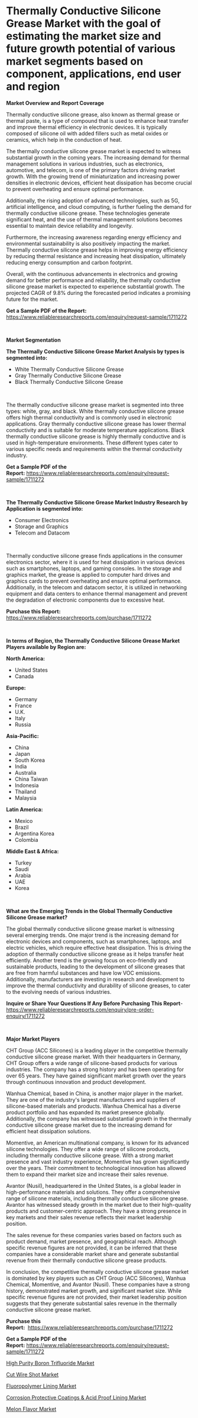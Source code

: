 <p><h1>Thermally Conductive Silicone Grease Market with the goal of estimating the market size and future growth potential of various market segments based on component, applications, end user and region</h1></p><p><strong>Market Overview and Report Coverage</strong></p>
<p><p>Thermally conductive silicone grease, also known as thermal grease or thermal paste, is a type of compound that is used to enhance heat transfer and improve thermal efficiency in electronic devices. It is typically composed of silicone oil with added fillers such as metal oxides or ceramics, which help in the conduction of heat.</p><p>The thermally conductive silicone grease market is expected to witness substantial growth in the coming years. The increasing demand for thermal management solutions in various industries, such as electronics, automotive, and telecom, is one of the primary factors driving market growth. With the growing trend of miniaturization and increasing power densities in electronic devices, efficient heat dissipation has become crucial to prevent overheating and ensure optimal performance.</p><p>Additionally, the rising adoption of advanced technologies, such as 5G, artificial intelligence, and cloud computing, is further fueling the demand for thermally conductive silicone grease. These technologies generate significant heat, and the use of thermal management solutions becomes essential to maintain device reliability and longevity.</p><p>Furthermore, the increasing awareness regarding energy efficiency and environmental sustainability is also positively impacting the market. Thermally conductive silicone grease helps in improving energy efficiency by reducing thermal resistance and increasing heat dissipation, ultimately reducing energy consumption and carbon footprint.</p><p>Overall, with the continuous advancements in electronics and growing demand for better performance and reliability, the thermally conductive silicone grease market is expected to experience substantial growth. The projected CAGR of 9.8% during the forecasted period indicates a promising future for the market.</p></p>
<p><strong>Get a Sample PDF of the Report:</strong> <a href="https://www.reliableresearchreports.com/enquiry/request-sample/1711272">https://www.reliableresearchreports.com/enquiry/request-sample/1711272</a></p>
<p>&nbsp;</p>
<p><strong>Market Segmentation</strong></p>
<p><strong>The Thermally Conductive Silicone Grease Market Analysis by types is segmented into:</strong></p>
<p><ul><li>White Thermally Conductive Silicone Grease</li><li>Gray Thermally Conductive Silicone Grease</li><li>Black Thermally Conductive Silicone Grease</li></ul></p>
<p>&nbsp;</p>
<p><p>The thermally conductive silicone grease market is segmented into three types: white, gray, and black. White thermally conductive silicone grease offers high thermal conductivity and is commonly used in electronic applications. Gray thermally conductive silicone grease has lower thermal conductivity and is suitable for moderate temperature applications. Black thermally conductive silicone grease is highly thermally conductive and is used in high-temperature environments. These different types cater to various specific needs and requirements within the thermal conductivity industry.</p></p>
<p><strong>Get a Sample PDF of the Report:</strong>&nbsp;<a href="https://www.reliableresearchreports.com/enquiry/request-sample/1711272">https://www.reliableresearchreports.com/enquiry/request-sample/1711272</a></p>
<p>&nbsp;</p>
<p><strong>The Thermally Conductive Silicone Grease Market Industry Research by Application is segmented into:</strong></p>
<p><ul><li>Consumer Electronics</li><li>Storage and Graphics</li><li>Telecom and Datacom</li></ul></p>
<p>&nbsp;</p>
<p><p>Thermally conductive silicone grease finds applications in the consumer electronics sector, where it is used for heat dissipation in various devices such as smartphones, laptops, and gaming consoles. In the storage and graphics market, the grease is applied to computer hard drives and graphics cards to prevent overheating and ensure optimal performance. Additionally, in the telecom and datacom sector, it is utilized in networking equipment and data centers to enhance thermal management and prevent the degradation of electronic components due to excessive heat.</p></p>
<p><strong>Purchase this Report:</strong>&nbsp; <a href="https://www.reliableresearchreports.com/purchase/1711272">https://www.reliableresearchreports.com/purchase/1711272</a></p>
<p>&nbsp;</p>
<p><strong>In terms of Region, the Thermally Conductive Silicone Grease Market Players available by Region are:</strong></p>
<p>
    <p> <strong> North America: </strong>
        <ul>
            <li>United States</li>
            <li>Canada</li>
        </ul>
        </p> 
    <p> <strong> Europe: </strong>
        <ul>
            <li>Germany</li>
            <li>France</li>
            <li>U.K.</li>
            <li>Italy</li>
            <li>Russia</li>
        </ul>
        </p> 
    <p> <strong> Asia-Pacific: </strong>
        <ul>
            <li>China</li>
            <li>Japan</li>
            <li>South Korea</li>
            <li>India</li>
            <li>Australia</li>
            <li>China Taiwan</li>
            <li>Indonesia</li>
            <li>Thailand</li>
            <li>Malaysia</li>
        </ul>
        </p> 
    <p> <strong> Latin America: </strong>
        <ul>
            <li>Mexico</li>
            <li>Brazil</li>
            <li>Argentina Korea</li>
            <li>Colombia</li>
        </ul>
        </p> 
    <p> <strong> Middle East & Africa: </strong>
        <ul>
            <li>Turkey</li>
            <li>Saudi</li>
            <li>Arabia</li>
            <li>UAE</li>
            <li>Korea</li>
        </ul>
    </p>
    </p>
<p>&nbsp;</p>
<p><strong>What are the Emerging Trends in the Global Thermally Conductive Silicone Grease market?</strong></p>
<p><p>The global thermally conductive silicone grease market is witnessing several emerging trends. One major trend is the increasing demand for electronic devices and components, such as smartphones, laptops, and electric vehicles, which require effective heat dissipation. This is driving the adoption of thermally conductive silicone grease as it helps transfer heat efficiently. Another trend is the growing focus on eco-friendly and sustainable products, leading to the development of silicone greases that are free from harmful substances and have low VOC emissions. Additionally, manufacturers are investing in research and development to improve the thermal conductivity and durability of silicone greases, to cater to the evolving needs of various industries.</p></p>
<p><strong>Inquire or Share Your Questions If Any Before Purchasing This Report</strong>- <a href="https://www.reliableresearchreports.com/enquiry/pre-order-enquiry/1711272">https://www.reliableresearchreports.com/enquiry/pre-order-enquiry/1711272</a></p>
<p>&nbsp;</p>
<p><strong>Major Market Players</strong></p>
<p><p>CHT Group (ACC Silicones) is a leading player in the competitive thermally conductive silicone grease market. With their headquarters in Germany, CHT Group offers a wide range of silicone-based products for various industries. The company has a strong history and has been operating for over 65 years. They have gained significant market growth over the years through continuous innovation and product development.</p><p>Wanhua Chemical, based in China, is another major player in the market. They are one of the industry's largest manufacturers and suppliers of silicone-based materials and products. Wanhua Chemical has a diverse product portfolio and has expanded its market presence globally. Additionally, the company has witnessed substantial growth in the thermally conductive silicone grease market due to the increasing demand for efficient heat dissipation solutions.</p><p>Momentive, an American multinational company, is known for its advanced silicone technologies. They offer a wide range of silicone products, including thermally conductive silicone grease. With a strong market presence and vast industry experience, Momentive has grown significantly over the years. Their commitment to technological innovation has allowed them to expand their market size and increase their sales revenue.</p><p>Avantor (Nusil), headquartered in the United States, is a global leader in high-performance materials and solutions. They offer a comprehensive range of silicone materials, including thermally conductive silicone grease. Avantor has witnessed steady growth in the market due to their high-quality products and customer-centric approach. They have a strong presence in key markets and their sales revenue reflects their market leadership position.</p><p>The sales revenue for these companies varies based on factors such as product demand, market presence, and geographical reach. Although specific revenue figures are not provided, it can be inferred that these companies have a considerable market share and generate substantial revenue from their thermally conductive silicone grease products.</p><p>In conclusion, the competitive thermally conductive silicone grease market is dominated by key players such as CHT Group (ACC Silicones), Wanhua Chemical, Momentive, and Avantor (Nusil). These companies have a strong history, demonstrated market growth, and significant market size. While specific revenue figures are not provided, their market leadership position suggests that they generate substantial sales revenue in the thermally conductive silicone grease market.</p></p>
<p><strong>Purchase this Report:</strong>&nbsp;&nbsp;<a href="https://www.reliableresearchreports.com/purchase/1711272">https://www.reliableresearchreports.com/purchase/1711272</a></p>
<p></p>
<p><strong>Get a Sample PDF of the Report:</strong>&nbsp;<a href="https://www.reliableresearchreports.com/enquiry/request-sample/1711272">https://www.reliableresearchreports.com/enquiry/request-sample/1711272</a></p>
<p><p><a href="https://issuu.com/reportprime-2/docs/high-purity-boron-trifluoride-market-size-2030.ppt?fr=xKAE9_zU1NQ">High Purity Boron Trifluoride Market</a></p><p><a href="https://www.linkedin.com/pulse/cut-wire-shot-market-size-2023-2030-global-industrial-ktuff/">Cut Wire Shot Market</a></p><p><a href="https://issuu.com/reportprime-2/docs/fluoropolymer-lining-market-size-2030.pptx?fr=xKAE9_zU1NQ">Fluoropolymer Lining Market</a></p><p><a href="https://medium.com/@joycelucas56/corrosion-protective-coatings-acid-proof-lining-market-comprehensive-assessment-by-type-e42cc693a29e">Corrosion Protective Coatings & Acid Proof Lining Market</a></p><p><a href="https://medium.com/@laurenbrown1918/melon-flavor-market-size-and-market-trends-complete-industry-overview-2023-to-2030-3f32250b2dfe">Melon Flavor Market</a></p></p>